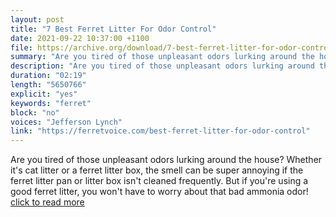```yaml
---
layout: post
title: "7 Best Ferret Litter For Odor Control"
date: 2021-09-22 10:37:00 +1100
file: https://archive.org/download/7-best-ferret-litter-for-odor-control/7%20Best%20Ferret%20Litter%20For%20Odor%20Control.mp3
summary: "Are you tired of those unpleasant odors lurking around the house? Whether it's cat litter or a ferret litter box, the smell can be super annoying if the ferret litter pan or litter box isn't cleaned frequently. But if you're using a good ferret litter, you won't have to worry about that bad ammonia odor!"
description: "Are you tired of those unpleasant odors lurking around the house? Whether it's cat litter or a ferret litter box, the smell can be super annoying if the ferret litter pan or litter box isn't cleaned frequently. But if you're using a good ferret litter, you won't have to worry about that bad ammonia odor! <a href='https://ferretvoice.com/best-ferret-litter-for-odor-control/'>click to read more</a>"
duration: "02:19" 
length: "5650766"
explicit: "yes" 
keywords: "ferret"
block: "no" 
voices: "Jefferson Lynch"
link: "https://ferretvoice.com/best-ferret-litter-for-odor-control"
---
```


Are you tired of those unpleasant odors lurking around the house? Whether it's cat litter or a ferret litter box, the smell can be super annoying if the ferret litter pan or litter box isn't cleaned frequently. But if you're using a good ferret litter, you won't have to worry about that bad ammonia odor! [click to read more](https://ferretvoice.com/best-ferret-litter-for-odor-control)

